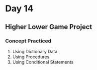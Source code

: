 # Day 14 
## Higher Lower Game Project
### Concept Practiced
1. Using Dictionary Data
2. Using Procedures
3. Using Conditional Statements
